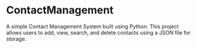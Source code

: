 # ContactManagement
A simple Contact Management System built using Python. This project allows users to add, view, search, and delete contacts using a JSON file for storage.
